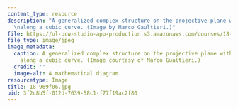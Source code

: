 ```yaml
---
content_type: resource
description: "A generalized complex structure on the projective plane with type change\r\
  \nalong a cubic curve. (Image by Marco Gaultieri.)"
file: https://ol-ocw-studio-app-production.s3.amazonaws.com/courses/18-969-topics-in-geometry-dirac-geometry-fall-2006/3f2c8b5f012d763958c1f77f19ac2f80_18-969f06.jpg
file_type: image/jpeg
image_metadata:
  caption: A generalized complex structure on the projective plane with type change
    along a cubic curve. (Image courtesy of Marco Gualtieri.)
  credit: ''
  image-alt: A mathematical diagram.
resourcetype: Image
title: 18-969f06.jpg
uid: 3f2c8b5f-012d-7639-58c1-f77f19ac2f80
---
```

